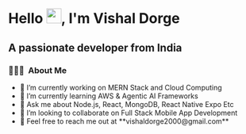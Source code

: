 


<!--  <h1 align="center">Hi👋, I'm Vishal</h1>
<h3 align="center">I'm a passionate Full Stack Developer from Pune, India.</h3>  -->
<h1> Hello <img src = "https://raw.githubusercontent.com/MartinHeinz/MartinHeinz/master/wave.gif" width = 30px>, I'm Vishal Dorge</h1>
<p align='center'>
</p>

<h2>A passionate developer from India</h2>

### 👨🏻‍💻 &nbsp;About Me

<ul>
<li>🔭 I’m currently working on MERN Stack and Cloud Computing</li>
<li>🌱 I’m currently learning AWS & Agentic AI Frameworks</li>
<li>💬 Ask me about Node.js, React, MongoDB, React Native Expo Etc</li>
<li>🤝 I’m looking to collaborate on Full Stack Mobile App Development</li>
<li>💬 Feel free to reach me out at **vishaldorge2000@gmail.com**</li>
</ul>
